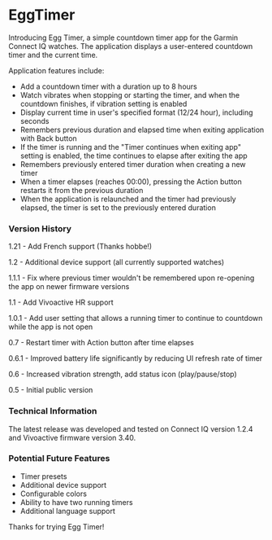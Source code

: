 # EggTimer

Introducing Egg Timer, a simple countdown timer app for the Garmin Connect IQ watches. The application displays a user-entered countdown timer and the current time.

Application features include:

-   Add a countdown timer with a duration up to 8 hours
-   Watch vibrates when stopping or starting the timer, and when the countdown finishes, if vibration setting is enabled
-   Display current time in user's specified format (12/24 hour), including seconds
-   Remembers previous duration and elapsed time when exiting application with Back button
- 	If the timer is running and the "Timer continues when exiting app" setting is enabled, the time continues to elapse after exiting the app
-   Remembers previously entered timer duration when creating a new timer
-   When a timer elapses (reaches 00:00), pressing the Action button restarts it from the previous duration
-   When the application is relaunched and the timer had previously elapsed, the timer is set to the previously entered duration

### Version History

1.21 - Add French support (Thanks hobbe!)

1.2 - Additional device support (all currently supported watches) 

1.1.1 - Fix where previous timer wouldn't be remembered upon re-opening the app on newer firmware versions

1.1 - Add Vivoactive HR support

1.0.1 - Add user setting that allows a running timer to continue to countdown while the app is not open

0.7 - Restart timer with Action button after time elapses

0.6.1 - Improved battery life significantly by reducing UI refresh rate of timer

0.6 - Increased vibration strength, add status icon (play/pause/stop)

0.5 - Initial public version

### Technical Information

The latest release was developed and tested on Connect IQ version 1.2.4 and Vivoactive firmware version 3.40.

### Potential Future Features

-	Timer presets
-   Additional device support
-   Configurable colors
-   Ability to have two running timers
-   Additional language support

Thanks for trying Egg Timer!